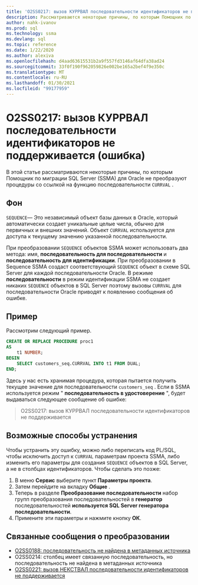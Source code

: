 ```yaml
---
title: 'O2SS0217: вызов КУРРВАЛ последовательности идентификаторов не поддерживается (ошибка)'
description: Рассматриваются некоторые причины, по которым Помощник по миграции SQL Server (SSMA) для Oracle не преобразуют процедуры со ссылкой на функцию КУРРВАЛ последовательности.
author: nahk-ivanov
ms.prod: sql
ms.technology: ssma
ms.devlang: sql
ms.topic: reference
ms.date: 1/22/2020
ms.author: alexiva
ms.openlocfilehash: d4aad63615531b2a9f557fd3146af64dfa38ad24
ms.sourcegitcommit: 33f0f190f962059826e002be165a2bef4f9e350c
ms.translationtype: MT
ms.contentlocale: ru-RU
ms.lasthandoff: 01/30/2021
ms.locfileid: "99177959"
---
```

# <a name="o2ss0217-call-to-identity-sequence-currval-not-supported-error"></a>O2SS0217: вызов КУРРВАЛ последовательности идентификаторов не поддерживается (ошибка)

В этой статье рассматриваются некоторые причины, по которым Помощник по миграции SQL Server (SSMA) для Oracle не преобразуют процедуры со ссылкой на функцию последовательности `CURRVAL` .

## <a name="background"></a>Фон

`SEQUENCE`— Это независимый объект базы данных в Oracle, который автоматически создает уникальные целые числа, обычно для первичных и внешних значений. Объект `CURRVAL` используется для доступа к текущему значению указанной последовательности.

При преобразовании `SEQUENCE` объектов SSMA может использовать два метода: имя, **последовательность для последовательности** и **последовательность для идентификации**. При преобразовании в Sequence SSMA создаст соответствующий `SEQUENCE` объект в схеме SQL Server для каждой последовательности Oracle. В режиме **последовательности** в режим идентификации SSMA не создает никаких `SEQUENCE` объектов в SQL Server поэтому вызовы `CURRVAL` для последовательности Oracle приводят к появлению сообщения об ошибке.

## <a name="example"></a>Пример

Рассмотрим следующий пример.

```sql
CREATE OR REPLACE PROCEDURE proc1
AS
    t1 NUMBER;
BEGIN
    SELECT customers_seq.CURRVAL INTO t1 FROM DUAL;
END;
```

Здесь у нас есть хранимая процедура, которая пытается получить текущее значение для последовательности `customers_seq` . Если в SSMA используется режим " **последовательность в удостоверение** ", будет выдаваться следующее сообщение об ошибке:

> O2SS0217: вызов КУРРВАЛ последовательности идентификаторов не поддерживается

## <a name="possible-remedies"></a>Возможные способы устранения

Чтобы устранить эту ошибку, можно либо переписать код PL/SQL, чтобы исключить доступ к `CURRVAL` параметрам проекта SSMA, либо изменить его параметры для создания `SEQUENCE` объектов в SQL Server, а не в столбцах идентификаторов. Чтобы сделать это позже:

1. В меню **Сервис** выберите пункт **Параметры проекта**.
2. Затем перейдите на вкладку **Общие** .
3. Теперь в разделе **Преобразование последовательности** набор групп преобразования последовательностей в **генератор** последовательностей **используется SQL Server генератора последовательности**.
4. Примените эти параметры и нажмите кнопку **ОК**.

## <a name="related-conversion-messages"></a>Связанные сообщения о преобразовании

* [O2SS0188: последовательность не найдена в метаданных источника](o2ss0188.md)
* O2SS0214: столбец имеет связанную последовательность, но последовательность не найдена в метаданных источника
* [O2SS0221: вызов НЕКСТВАЛ последовательности идентификаторов не поддерживается](o2ss0221.md)
